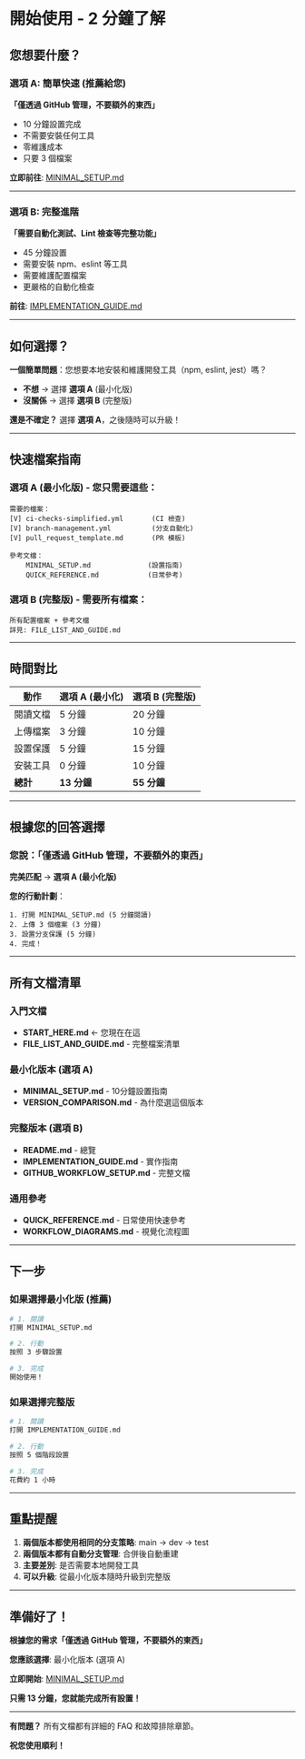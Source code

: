 # 開始使用 - 2 分鐘了解

## 您想要什麼？

### 選項 A: 簡單快速 (推薦給您)
**「僅透過 GitHub 管理，不要額外的東西」**

- 10 分鐘設置完成
- 不需要安裝任何工具
- 零維護成本
- 只要 3 個檔案

**立即前往**: [MINIMAL_SETUP.md](./MINIMAL_SETUP.md)

---

### 選項 B: 完整進階
**「需要自動化測試、Lint 檢查等完整功能」**

- 45 分鐘設置
- 需要安裝 npm、eslint 等工具
- 需要維護配置檔案
- 更嚴格的自動化檢查

**前往**: [IMPLEMENTATION_GUIDE.md](./IMPLEMENTATION_GUIDE.md)

---

## 如何選擇？

**一個簡單問題**：您想要本地安裝和維護開發工具（npm, eslint, jest）嗎？

- **不想** -> 選擇 **選項 A** (最小化版)
- **沒關係** -> 選擇 **選項 B** (完整版)

**還是不確定？** 選擇 **選項 A**，之後隨時可以升級！

---

## 快速檔案指南

### 選項 A (最小化版) - 您只需要這些：

```
需要的檔案：
[V] ci-checks-simplified.yml       (CI 檢查)
[V] branch-management.yml          (分支自動化)
[V] pull_request_template.md       (PR 模板)

參考文檔：
    MINIMAL_SETUP.md              (設置指南)
    QUICK_REFERENCE.md            (日常參考)
```

### 選項 B (完整版) - 需要所有檔案：

```
所有配置檔案 + 參考文檔
詳見: FILE_LIST_AND_GUIDE.md
```

---

## 時間對比

| 動作 | 選項 A (最小化) | 選項 B (完整版) |
|------|----------------|----------------|
| 閱讀文檔 | 5 分鐘 | 20 分鐘 |
| 上傳檔案 | 3 分鐘 | 10 分鐘 |
| 設置保護 | 5 分鐘 | 15 分鐘 |
| 安裝工具 | 0 分鐘 | 10 分鐘 |
| **總計** | **13 分鐘** | **55 分鐘** |

---

## 根據您的回答選擇

### 您說：「僅透過 GitHub 管理，不要額外的東西」

**完美匹配** -> **選項 A (最小化版)**

**您的行動計劃**：
```
1. 打開 MINIMAL_SETUP.md (5 分鐘閱讀)
2. 上傳 3 個檔案 (3 分鐘)
3. 設置分支保護 (5 分鐘)
4. 完成！
```

---

## 所有文檔清單

### 入門文檔
- **START_HERE.md** <- 您現在在這
- **FILE_LIST_AND_GUIDE.md** - 完整檔案清單

### 最小化版本 (選項 A)
- **MINIMAL_SETUP.md** - 10分鐘設置指南
- **VERSION_COMPARISON.md** - 為什麼選這個版本

### 完整版本 (選項 B)
- **README.md** - 總覽
- **IMPLEMENTATION_GUIDE.md** - 實作指南
- **GITHUB_WORKFLOW_SETUP.md** - 完整文檔

### 通用參考
- **QUICK_REFERENCE.md** - 日常使用快速參考
- **WORKFLOW_DIAGRAMS.md** - 視覺化流程圖

---

## 下一步

### 如果選擇最小化版 (推薦)
```bash
# 1. 閱讀
打開 MINIMAL_SETUP.md

# 2. 行動
按照 3 步驟設置

# 3. 完成
開始使用！
```

### 如果選擇完整版
```bash
# 1. 閱讀
打開 IMPLEMENTATION_GUIDE.md

# 2. 行動
按照 5 個階段設置

# 3. 完成
花費約 1 小時
```

---

## 重點提醒

1. **兩個版本都使用相同的分支策略**: main -> dev -> test
2. **兩個版本都有自動分支管理**: 合併後自動重建
3. **主要差別**: 是否需要本地開發工具
4. **可以升級**: 從最小化版本隨時升級到完整版

---

## 準備好了！

**根據您的需求「僅透過 GitHub 管理，不要額外的東西」**

**您應該選擇**: 最小化版本 (選項 A)

**立即開始**: [MINIMAL_SETUP.md](./MINIMAL_SETUP.md)

**只需 13 分鐘，您就能完成所有設置！**

---

**有問題？** 所有文檔都有詳細的 FAQ 和故障排除章節。

**祝您使用順利！**
